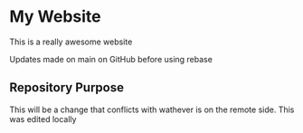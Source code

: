 # My Website

This is a really awesome website

Updates made on main on GitHub before using rebase

## Repository Purpose

This will be a change that conflicts
with wathever is on the remote side.
This was edited locally
